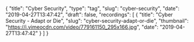 {
  "title": "Cyber Security",
  "type": "tag",
  "slug": "cyber-security",
  "date": "2019-04-27T13:47:42",
  "draft": false,
  "recordings": [
    {
      "title": "Cyber Security - Adapt or Die",
      "slug": "cyber-security-adapt-or-die",
      "thumbnail": "https://i.vimeocdn.com/video/779161150_295x166.jpg",
      "date": "2019-04-27T13:47:42"
    }
  ]
}